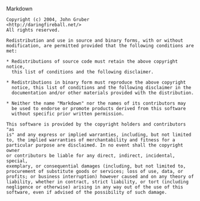 Markdown

	Copyright (c) 2004, John Gruber  
	<http://daringfireball.net/>  
	All rights reserved.

	Redistribution and use in source and binary forms, with or without
	modification, are permitted provided that the following conditions are
	met:

	* Redistributions of source code must retain the above copyright notice,
	  this list of conditions and the following disclaimer.
	
	* Redistributions in binary form must reproduce the above copyright
	  notice, this list of conditions and the following disclaimer in the
	  documentation and/or other materials provided with the distribution.
	
	* Neither the name "Markdown" nor the names of its contributors may
	  be used to endorse or promote products derived from this software
	  without specific prior written permission.
	
	This software is provided by the copyright holders and contributors "as
	is" and any express or implied warranties, including, but not limited
	to, the implied warranties of merchantability and fitness for a
	particular purpose are disclaimed. In no event shall the copyright owner
	or contributors be liable for any direct, indirect, incidental, special,
	exemplary, or consequential damages (including, but not limited to,
	procurement of substitute goods or services; loss of use, data, or
	profits; or business interruption) however caused and on any theory of
	liability, whether in contract, strict liability, or tort (including
	negligence or otherwise) arising in any way out of the use of this
	software, even if advised of the possibility of such damage.
